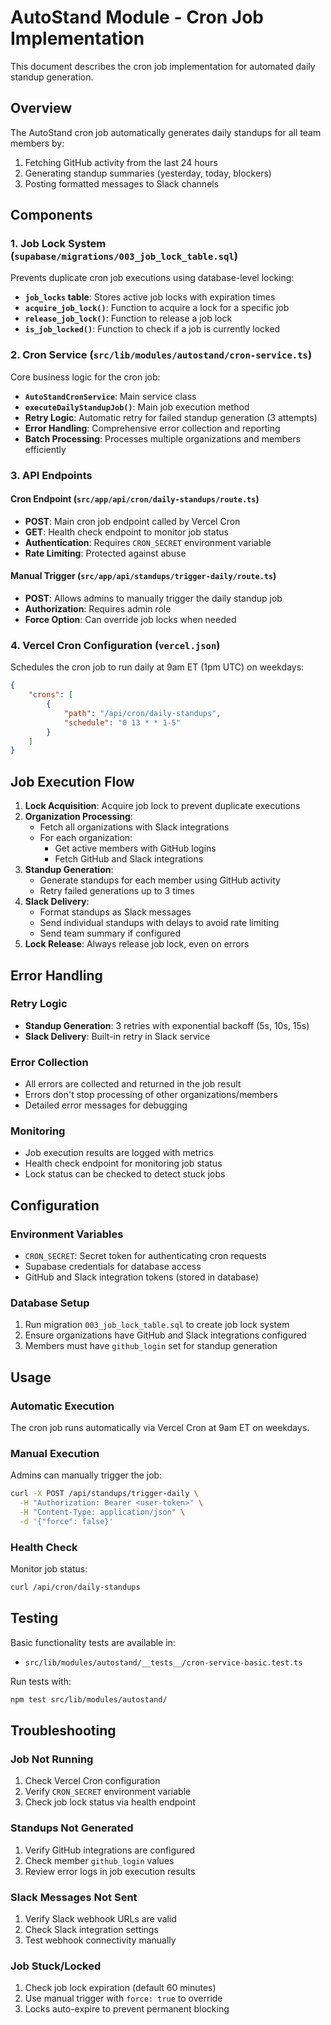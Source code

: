 # AutoStand Module - Cron Job Implementation

This document describes the cron job implementation for automated daily standup generation.

## Overview

The AutoStand cron job automatically generates daily standups for all team members by:

1. Fetching GitHub activity from the last 24 hours
2. Generating standup summaries (yesterday, today, blockers)
3. Posting formatted messages to Slack channels

## Components

### 1. Job Lock System (`supabase/migrations/003_job_lock_table.sql`)

Prevents duplicate cron job executions using database-level locking:

- **`job_locks` table**: Stores active job locks with expiration times
- **`acquire_job_lock()`**: Function to acquire a lock for a specific job
- **`release_job_lock()`**: Function to release a job lock
- **`is_job_locked()`**: Function to check if a job is currently locked

### 2. Cron Service (`src/lib/modules/autostand/cron-service.ts`)

Core business logic for the cron job:

- **`AutoStandCronService`**: Main service class
- **`executeDailyStandupJob()`**: Main job execution method
- **Retry Logic**: Automatic retry for failed standup generation (3 attempts)
- **Error Handling**: Comprehensive error collection and reporting
- **Batch Processing**: Processes multiple organizations and members efficiently

### 3. API Endpoints

#### Cron Endpoint (`src/app/api/cron/daily-standups/route.ts`)

- **POST**: Main cron job endpoint called by Vercel Cron
- **GET**: Health check endpoint to monitor job status
- **Authentication**: Requires `CRON_SECRET` environment variable
- **Rate Limiting**: Protected against abuse

#### Manual Trigger (`src/app/api/standups/trigger-daily/route.ts`)

- **POST**: Allows admins to manually trigger the daily standup job
- **Authorization**: Requires admin role
- **Force Option**: Can override job locks when needed

### 4. Vercel Cron Configuration (`vercel.json`)

Schedules the cron job to run daily at 9am ET (1pm UTC) on weekdays:

```json
{
	"crons": [
		{
			"path": "/api/cron/daily-standups",
			"schedule": "0 13 * * 1-5"
		}
	]
}
```

## Job Execution Flow

1. **Lock Acquisition**: Acquire job lock to prevent duplicate executions
2. **Organization Processing**:
   - Fetch all organizations with Slack integrations
   - For each organization:
     - Get active members with GitHub logins
     - Fetch GitHub and Slack integrations
3. **Standup Generation**:
   - Generate standups for each member using GitHub activity
   - Retry failed generations up to 3 times
4. **Slack Delivery**:
   - Format standups as Slack messages
   - Send individual standups with delays to avoid rate limiting
   - Send team summary if configured
5. **Lock Release**: Always release job lock, even on errors

## Error Handling

### Retry Logic

- **Standup Generation**: 3 retries with exponential backoff (5s, 10s, 15s)
- **Slack Delivery**: Built-in retry in Slack service

### Error Collection

- All errors are collected and returned in the job result
- Errors don't stop processing of other organizations/members
- Detailed error messages for debugging

### Monitoring

- Job execution results are logged with metrics
- Health check endpoint for monitoring job status
- Lock status can be checked to detect stuck jobs

## Configuration

### Environment Variables

- `CRON_SECRET`: Secret token for authenticating cron requests
- Supabase credentials for database access
- GitHub and Slack integration tokens (stored in database)

### Database Setup

1. Run migration `003_job_lock_table.sql` to create job lock system
2. Ensure organizations have GitHub and Slack integrations configured
3. Members must have `github_login` set for standup generation

## Usage

### Automatic Execution

The cron job runs automatically via Vercel Cron at 9am ET on weekdays.

### Manual Execution

Admins can manually trigger the job:

```bash
curl -X POST /api/standups/trigger-daily \
  -H "Authorization: Bearer <user-token>" \
  -H "Content-Type: application/json" \
  -d '{"force": false}'
```

### Health Check

Monitor job status:

```bash
curl /api/cron/daily-standups
```

## Testing

Basic functionality tests are available in:

- `src/lib/modules/autostand/__tests__/cron-service-basic.test.ts`

Run tests with:

```bash
npm test src/lib/modules/autostand/
```

## Troubleshooting

### Job Not Running

1. Check Vercel Cron configuration
2. Verify `CRON_SECRET` environment variable
3. Check job lock status via health endpoint

### Standups Not Generated

1. Verify GitHub integrations are configured
2. Check member `github_login` values
3. Review error logs in job execution results

### Slack Messages Not Sent

1. Verify Slack webhook URLs are valid
2. Check Slack integration settings
3. Test webhook connectivity manually

### Job Stuck/Locked

1. Check job lock expiration (default 60 minutes)
2. Use manual trigger with `force: true` to override
3. Locks auto-expire to prevent permanent blocking
